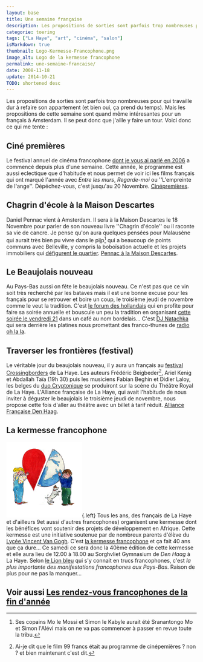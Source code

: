 ```yaml
---
layout: base
title: Une semaine française
description: Les propositions de sorties sont parfois trop nombreuses pour qui travaille dur à refaire son appartement (et bien oui, ça prend du temps). Mais les propositi
categorie: toering
tags: ["La Haye", "art", "cinéma", "salon"]
isMarkdown: true
thumbnail: Logo-Kermesse-Francophone.png
image_alt: Logo de la kermesse francophone
permalink: une-semaine-francaise/
date: 2008-11-18
update: 2014-10-21
TODO: shortened desc
---
```


Les propositions de sorties sont parfois trop nombreuses pour qui travaille dur à refaire son appartement (et bien oui, ça prend du temps). Mais les propositions de cette semaine sont quand même intéresantes pour un français à Amsterdam. Il se peut donc que j'aille y faire un tour. Voici donc ce qui me tente :

## Ciné premières
Le festival annuel de cinéma francophone [dont je vous ai parlé en 2006](/du-cinema-en-francais) a commencé depuis plus d'une semaine. Cette année, le programme est aussi eclectique que d'habitude et nous permet de voir ici les films français qui ont marqué l'année avec *Entre les murs*, *Regarde-moi* ou ''L'empreinte de l'ange''. Dépéchez-vous, c'est jusqu'au 20 Novembre. [Cinépremières](http://www.cinepremieres.nl/).

## Chagrin d'école à la Maison Descartes
Daniel Pennac vient à Amsterdam. Il sera à la Maison Descartes le 18 Novembre pour parler de son nouveau livre ''Chagrin d'école'' ou il raconte sa vie de cancre. Je pense qu'on aura quelques pensées pour Malausène qui aurait très bien pu vivre dans le pijp[^1] qui a beaucoup de points communs avec Belleville, y compris la boboïsation actuelle et les projets immobiliers qui [défigurent le quartier](http://laurentchambon.blogspot.com/2008/11/plan-doccupation-des-sols.html). [Pennac à la Maison Descartes](http://www.maisondescartes.com/site/nl/activites-culturelles/daniel-pennac-18-novembre-2008.html).

## Le Beaujolais nouveau
Au Pays-Bas aussi on fête le beaujolais nouveau. Ce n'est pas que ce vin soit très recherché par les bataves mais il est une bonne excuse pour les français pour se retrouver et boire un coup, le troisième jeudi de novembre comme le veut la tradition. C'est [le forum des hollandais](/le-forum-des-hollandais) qui en profite pour faire sa soirée annuelle et bouscule un peu la tradition en organisant [cette soirée le vendredi 21](http://www.leforum.nl/phpBB/viewtopic.php?f=6&t=17306) dans un café au nom bordelais... C'est [DJ Natachka](http://www.oh-la-la.nl/?pagename=contact) qui sera derrière les platines nous promettant des franco-thunes de [radio oh la la](http://www.oh-la-la.nl/).

## Traverser les frontières (festival)
Le véritable jour du beaujolais nouveau, il y aura un français au [festival Crossingborders](http://www.crossingborder.nl/) de La Haye. Les auteurs Frédéric Beigbeder[^2], Ariel Kenig et Abdallah Taïa (19h 30) puis les musiciens Fabian Beghin et Didier Laloy, les belges du [duo Cryptonique](http://www.cryptonique.be/blog/) se produiront sur la scène du Théâtre Royal de La Haye. L'Alliance française de La Haye, qui avait l'habitude de nous inviter à déguster le beaujolais le troisième jeudi de novembre, nous propose cette fois d'aller au théâtre avec un billet à tarif réduit. [Alliance Française Den Haag](http://www.aflahaye.nl/).

## La kermesse francophone
![Logo de la kermesse francophone](Logo-Kermesse-Francophone.png){.left}
Tous les ans, des français de La Haye et d'ailleurs 9et aussi d'autres francophones) organisent une kermesse dont les bénéfices vont soutenir des projets de développement en Afrique. Cette kermesse est une initiative soutenue par de nombreux parents d'élève du [Lycée Vincent Van Gogh](/van-gogh-fete-ses-60-ans). C'est [la kermesse francophone](http://kermessefrancophone.nl/) et ça fait 40 ans que ça dure... Ce samedi ce sera donc la 40ème édition de cette kermesse et elle aura lieu de 12.00 à 18.00 au Sorghvliet Gymnasium de *Den Haag* à La Haye. Selon [le Lion bleu](http://www.lelionbleu.nl/?p=65) qui s'y connait en trucs francophones, c'est *la plus importante des manifestations francophones aux Pays-Bas*. Raison de plus pour ne pas la manquer...

Voir aussi [Les rendez-vous francophones de la fin d'année](/rendez-vous-francophones-fin-d-annee)
---
[^1]: Ses copains Mo le Mossi et Simon le Kabyle aurait été Sranantongo Mo et Simon l'Alévi mais on ne va pas commencer à passer en revue toute la tribu.
[^2]: Ai-je dit que le film 99 francs était au programme de cinépemières ? non ? et bien maintenant c'est dit.